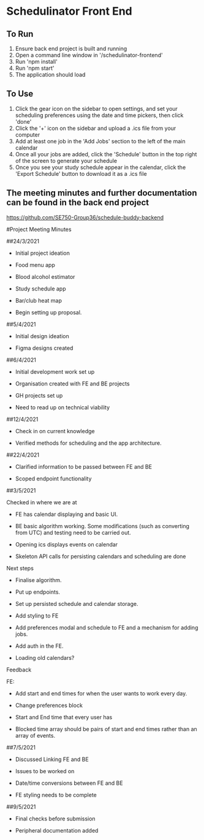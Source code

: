 # Schedulinator Front End

## To Run
1. Ensure back end project is built and running
2. Open a command line window in '/schedulinator-frontend'
3. Run 'npm install'
4. Run 'npm start'
5. The application should load

## To Use
1. Click the gear icon on the sidebar to open settings, and set your scheduling preferences using the date and time pickers, then click 'done'
2. Click the '+' icon on the sidebar and upload a .ics file from your computer
3. Add at least one job in the 'Add Jobs' section to the left of the main calendar
4. Once all your jobs are added, click the 'Schedule' button in the top right of the screen to generate your schedule
5. Once you see your study schedule appear in the calendar, click the 'Export Schedule' button to download it as a .ics file

## The meeting minutes and further documentation can be found in the back end project
https://github.com/SE750-Group36/schedule-buddy-backend


#Project Meeting Minutes

##24/3/2021

-   Initial project ideation

-   Food menu app

-   Blood alcohol estimator

-   Study schedule app

-   Bar/club heat map

-   Begin setting up proposal.

##5/4/2021

-   Initial design ideation

-   Figma designs created

##6/4/2021

-   Initial development work set up

-   Organisation created with FE and BE projects

-   GH projects set up

-   Need to read up on technical viability

##12/4/2021

-   Check in on current knowledge

-   Verified methods for scheduling and the app architecture.

##22/4/2021

-   Clarified information to be passed between FE and BE

-   Scoped endpoint functionality

##3/5/2021

Checked in where we are at

-   FE has calendar displaying and basic UI.

-   BE basic algorithm working. Some modifications (such as converting from UTC) and testing need to be carried out.

-   Opening ics displays events on calendar

-   Skeleton API calls for persisting calendars and scheduling are done

Next steps

-   Finalise algorithm.

-   Put up endpoints.

-   Set up persisted schedule and calendar storage.

-   Add styling to FE

-   Add preferences modal and schedule to FE and a mechanism for adding jobs.

-   Add auth in the FE.

-   Loading old calendars?

Feedback

FE:

-   Add start and end times for when the user wants to work every day.

-   Change preferences block

-   Start and End time that every user has

-   Blocked time array should be pairs of start and end times rather than an array of events.

##7/5/2021

-   Discussed Linking FE and BE

-   Issues to be worked on

-   Date/time conversions between FE and BE

-   FE styling needs to be complete

##9/5/2021

-   Final checks before submission

-   Peripheral documentation added
